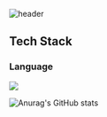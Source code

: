 <div>

  <!--Header-->
  ![header](https://capsule-render.vercel.app/api?type=transparent&color=gradient&heigth=300&section=header&text=Glad%20to%20meet%20you%20%F0%9F%A4%97)
  
</div>

<div>
  <!--Body-->

  ##  Tech Stack
  ### Language
  <!--Python-->
  <img src="https://img.shields.io/badge/Python-3776AB?style=flat-square&logo=Python&logoColor=white"/>
</div>


![Anurag's GitHub stats](https://github-readme-stats.vercel.app/api?username=neowguk&show_icons=true&theme=radical)
